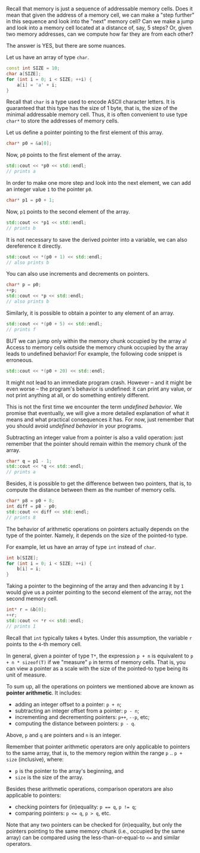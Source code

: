 Recall that memory is just a sequence of addressable memory cells.
Does it mean that given the address of a memory cell, 
we can make a "step further" in this sequence and look into the "next" memory cell?
Can we make a jump and look into a memory cell located at a distance of, say, 5 steps?
Or, given two memory addresses, can we compute how far they are from each other?

The answer is YES, but there are some nuances.

Let us have an array of type `char`.

```c++
const int SIZE = 10;
char a[SIZE];
for (int i = 0; i < SIZE; ++i) {
    a[i] = 'a' + i;
}
```

<div class="hint">

Recall that `char` is a type used to encode ASCII character letters.
It is guaranteed that this type has the size of 1 byte, that 
is, the size of the minimal addressable memory cell. 
Thus, it is often convenient to use type `char*` to store the addresses of memory cells.

</div>

Let us define a pointer pointing to the first element of this array.

```c++
char* p0 = &a[0];
```

Now, `p0` points to the first element of the array.

```c++
std::cout << *p0 << std::endl;
// prints a
```

In order to make one more step and look into the next element, 
we can add an integer value `1` to the pointer `p0`.

```c++
char* p1 = p0 + 1;
```

Now, `p1` points to the second element of the array. 

```c++
std::cout << *p1 << std::endl;
// prints b
```

It is not necessary to save the derived pointer into a variable, 
we can also dereference it directly. 

```c++
std::cout << *(p0 + 1) << std::endl;
// also prints b
```

You can also use increments and decrements on pointers.

```c++
char* p = p0;
++p;
std::cout << *p << std::endl;
// also prints b
```

Similarly, it is possible to obtain a pointer to any element of an array.

```c++
std::cout << *(p0 + 5) << std::endl;
// prints f
```

BUT we can jump only within the memory chunk occupied by the array `a`!
Access to memory cells outside the memory chunk occupied by 
the array leads to undefined behavior!
For example, the following code snippet is erroneous.

```c++
std::cout << *(p0 + 20) << std::endl;
```

It might not lead to an immediate program crash.
However – and it might be even worse – the program's behavior is undefined: 
it can print any value, or not print anything at all, 
or do something entirely different. 

<div class="hint">

This is not the first time we encounter the term *undefined behavior*. 
We promise that eventually, we will give a more detailed explanation of what it means 
and what practical consequences it has. 
For now, just remember that you should avoid *undefined behavior* in your programs.

</div>

Subtracting an integer value from a pointer is also a valid operation:
just remember that the pointer should remain within the memory chunk of the array.

```c++
char* q = p1 - 1;
std::cout << *q << std::endl;
// prints a
```

Besides, it is possible to get the difference between two pointers, 
that is, to compute the distance between them as the number of memory cells.

```c++
char* p8 = p0 + 8;
int diff = p8 - p0;
std::cout << diff << std::endl;
// prints 8
```

The behavior of arithmetic operations on pointers actually depends on the type of the pointer.
Namely, it depends on the size of the pointed-to type.

For example, let us have an array of type `int` instead of `char`.

```c++
int b[SIZE];
for (int i = 0; i < SIZE; ++i) {
    b[i] = i;
}
```

Taking a pointer to the beginning of the array and then advancing it by `1`
would give us a pointer pointing to the second element of the array, 
not the second memory cell. 

```c++
int* r = &b[0];
++r;
std::cout << *r << std::endl;
// prints 1
```

Recall that `int` typically takes `4` bytes.
Under this assumption, the variable `r` points to the `4`-th memory cell.   

In general, given a pointer of type `T*`, the expression `p + n`
is equivalent to `p + n * sizeof(T)` if we "measure" `p` in terms of memory cells.
That is, you can view a pointer as a scale with the size of 
the pointed-to type being its unit of measure.

To sum up, all the operations on pointers we mentioned above are known as **pointer arithmetic**.
It includes:

* adding an integer offset to a pointer: `p + n`;
* subtracting an integer offset from a pointer: `p - n`;
* incrementing and decrementing pointers: `p++`, `--p`, etc;
* computing the distance between pointers: `p - q`.

Above, `p` and `q` are pointers and `n` is an integer.

Remember that pointer arithmetic operators are only applicable 
to pointers to the same array, that is, to the memory region
within the range `p` .. `p + size` (inclusive), where:
* `p` is the pointer to the array's beginning, and
* `size` is the size of the array.

Besides these arithmetic operations, comparison operators are also applicable to pointers:

* checking pointers for (in)equality: `p == q`, `p != q`;
* comparing pointers: `p <= q`, `p > q`, etc.

Note that any two pointers can be checked for (in)equality, 
but only the pointers pointing to the same memory chunk
(i.e., occupied by the same array)
can be compared using the less-than-or-equal-to `<=` and similar operators. 